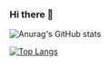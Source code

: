 ### Hi there 👋

<!--
**DannySye/DannySye** is a ✨ _special_ ✨ repository because its `README.md` (this file) appears on your GitHub profile.

Here are some ideas to get you started:

- 🔭 I’m currently working on ...
- 🌱 I’m currently learning programming with ALX Africa
- 👯 I’m looking to collaborate on ...
- 🤔 I’m looking for help with ...
- 💬 Ask me about ...
- 📫 How to reach me: ...
- 😄 Pronouns: ...
- ⚡ Fun fact: ...
-->

![Anurag's GitHub stats](https://github-readme-stats.vercel.app/api?username=DannySye&show_icons=true&theme=radical)

[![Top Langs](https://github-readme-stats.vercel.app/api/top-langs/?username=DannySye&layout=compact)](https://github.com/anuraghazra/github-readme-stats)
